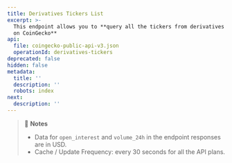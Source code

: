 ```yaml
---
title: Derivatives Tickers List
excerpt: >-
  This endpoint allows you to **query all the tickers from derivatives exchanges
  on CoinGecko**
api:
  file: coingecko-public-api-v3.json
  operationId: derivatives-tickers
deprecated: false
hidden: false
metadata:
  title: ''
  description: ''
  robots: index
next:
  description: ''
---
```

> 📘 **Notes**
> 
> - Data for `open_interest` and `volume_24h` in the endpoint responses are in USD.
> - Cache / Update Frequency: every 30 seconds for all the API plans.
